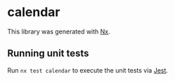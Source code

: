 # calendar

This library was generated with [Nx](https://nx.dev).

## Running unit tests

Run `nx test calendar` to execute the unit tests via [Jest](https://jestjs.io).
